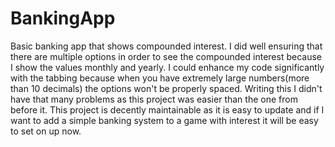 # BankingApp
Basic banking app that shows compounded interest.
I did well ensuring that there are multiple options in order to see the compounded interest because I show the values monthly and yearly.
I could enhance my code significantly with the tabbing because when you have extremely large numbers(more than 10 decimals) the options won't be properly spaced.
Writing this I didn't have that many problems as this project was easier than the one from before it.
This project is decently maintainable as it is easy to update and if I want to add a simple banking system to a game with interest it will be easy to set on up now.
